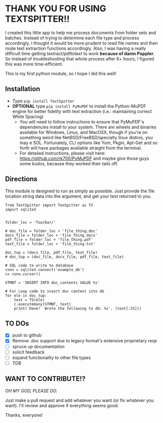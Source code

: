 # THANK YOU FOR USING TEXTSPITTER!! #

I created this little app to help me process documents from folder sets and batches.  Instead of trying to determine each file type and process accordingly, I thought it would be more prudent to read file names and then route text extraction functions accordingly.  Also, I was having a really difficult time getting textract/pdftotext to work **because of damn Poppler**.  So instead of troubleshooting that whole process after 6+ hours, I figured this was more time-efficient.

This is my first python module, so I hope I did this well!

## Installation  ##
* Type `pip install TextSpitter`
* **OPTIONAL** type `pip install PyMuPDF` to install the Python-MuPDF engine for better fidelity with text extraction (i.e.: maintaining correct White Spacing)
	* You will need to follow instructions to ensure that PyMuPDF's dependencies install to your system.  There are wheels and binaries available for Windows, Linux, and MacOSX, though if you're on something weird like NetBSD/FreeBSD/specialty linux distros, you may e SOL.  Fortunately, CLI options like Yum, Pkgin, Apt-Get and so forth will have packages available straight from the terminal.
	* For detailed instructions, please visit here: https://github.com/rk700/PyMuPDF and maybe give those guys some kudos, because they worked their tails off.

## Directions ##
This module is designed to run as simply as possible.  Just provide the file location string data into the argument, and get your text returned to you.

```
from TextSpitter import TexSpitter as TS
import sqlite3


folder_loc = 'foo/bar/'

# doc_file = folder_loc + 'file_thing.doc'
docx_file = folder_loc + 'file_thing.docx'
pdf_file = folder_loc + 'file_thing.pdf'
text_file = folder_loc + 'file_thing.txt'

doc_tup = (docx_file, pdf_file, text_file)
# doc_tup = (doc_file, docx_file, pdf_file, text_file)

# SQL code to write to database
conn = sqlite3.connect('example_db')
c= conn.cursor()

STMNT = 'INSERT INTO doc_contents VALUE %s'

# For Loop code to insert doc content into db
for ele in doc_tup:
	text = TS(ele)
	c.executemany(STMNT, text)
	print('Done!  Wrote the following to db: %s', (text[:25]))
```

## TO DOs ##
* [x] push to github
* [x] Remove .doc support due to legacy format's extensive proprietary reqs 
* [ ] spruce up documentation
* [ ] solicit feedback
* [ ] expand functionality to other file types
* [ ] TDB

## WANT TO CONTRIBUTE!? ##
_*OH MY GOD, PLEASE DO.*_

Just make a pull request and add whatever you want (or fix whatever you want).  I'll review and approve if everything seems good.  

Thanks, everyone!